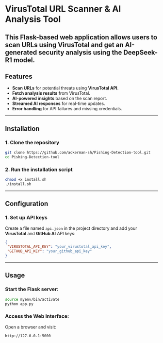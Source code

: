 # VirusTotal URL Scanner & AI Analysis Tool
This Flask-based web application allows users to scan URLs using **VirusTotal** and get an
**AI-generated security analysis** using the DeepSeek-R1 model.
---
## Features
- **Scan URLs** for potential threats using **VirusTotal API**.
- **Fetch analysis results** from VirusTotal.
- **AI-powered insights** based on the scan report.
- **Streamed AI responses** for real-time updates.
- **Error handling** for API failures and missing credentials.
---
## Installation
### 1. Clone the repository
```bash
git clone https://github.com/ackerman-sh/Pishing-Detection-tool.git
cd Pishing-Detection-tool
```
### 2. Run the installation script
```bash
chmod +x install.sh
./install.sh
```
---
## Configuration
### 1. Set up API keys
Create a file named `api.json` in the project directory and add your **VirusTotal** and **GitHub AI**
API keys:
```json
{
 "VIRUSTOTAL_API_KEY": "your_virustotal_api_key",
 "GITHUB_API_KEY": "your_github_api_key"
}
```
---
## Usage
### Start the Flask server:
```bash
source myenv/bin/activate
python app.py
```
### Access the Web Interface:
Open a browser and visit:
```bash
http://127.0.0.1:5000
```
